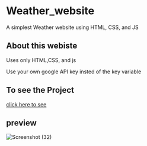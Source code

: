 # Weather_website
A simplest Weather website using HTML, CSS, and JS
## About this webiste
Uses only HTML,CSS, and js

Use your own google API key insted of the key variable

## To see the Project
[click here to see](https://goutam-gb.github.io/Weather_website/)
## preview
![Screenshot (32)](https://github.com/GOUTAM-GB/Weather_website/assets/133985724/7738d0e0-664b-4fc3-9c70-9d4bfbadfe69)
